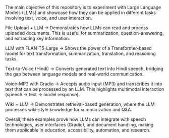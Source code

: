 The main objective of this repository is to experiment with Large Language Models (LLMs) and showcase how they can be applied in different tasks involving text, voice, and user interaction.

File Upload + LLM → Demonstrates how LLMs can read and process uploaded documents. This is useful for summarization, question-answering, and extracting key information.

LLM with FLAN-T5-Large → Shows the power of a Transformer-based model for text transformation, summarization, translation, and reasoning tasks.

Text-to-Voice (Hindi) → Converts generated text into Hindi speech, bridging the gap between language models and real-world communication.

Voice-MP3 with Gradio → Accepts audio input (MP3) and transcribes it into text that can be processed by an LLM. This highlights multimodal interaction (speech → text → model response).

Wiki + LLM → Demonstrates retrieval-based generation, where the LLM processes wiki-style knowledge for summarization and Q&A.

Overall, these examples prove how LLMs can integrate with speech technologies, user interfaces (Gradio), and document handling, making them applicable in education, accessibility, automation, and research.
